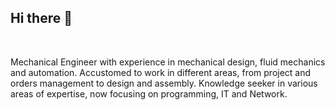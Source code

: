 ## Hi there 👋
</br>

Mechanical Engineer with experience in mechanical design, fluid mechanics and automation.
Accustomed to work in different areas, from project and orders management to design and assembly.
Knowledge seeker in various areas of expertise, now focusing on programming, IT and Network.

</br>


<!--
**mjorgecruz/mjorgecruz** is a ✨ _special_ ✨ repository because its `README.md` (this file) appears on your GitHub profile.

Here are some ideas to get you started:

- 🔭 I’m currently working on ...
- 🌱 I’m currently learning ...
- 👯 I’m looking to collaborate on ...
- 🤔 I’m looking for help with ...
- 💬 Ask me about ...
- 📫 How to reach me: ...
- 😄 Pronouns: ...
- ⚡ Fun fact: ...
-->
